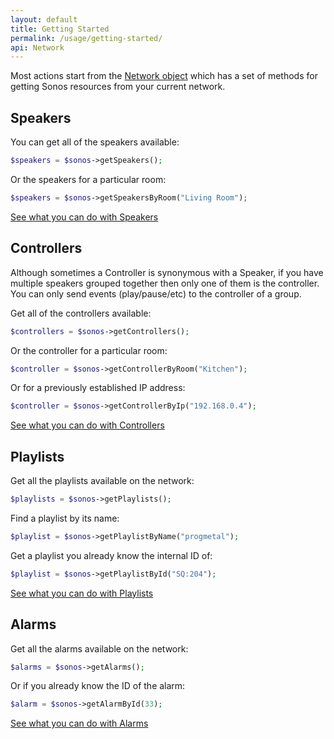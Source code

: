 ```yaml
---
layout: default
title: Getting Started
permalink: /usage/getting-started/
api: Network
---
```


Most actions start from the [Network object](../../setup/) which has a set of methods for getting Sonos resources from your current network.

## Speakers

You can get all of the speakers available:

```php
$speakers = $sonos->getSpeakers();
```

Or the speakers for a particular room:

```php
$speakers = $sonos->getSpeakersByRoom("Living Room");
```

[See what you can do with Speakers](../speakers/)


## Controllers

Although sometimes a Controller is synonymous with a Speaker, if you have multiple speakers grouped together then only one of them is the controller. You can only send events (play/pause/etc) to the controller of a group.

Get all of the controllers available:

``` php
$controllers = $sonos->getControllers();
```

Or the controller for a particular room:

```php
$controller = $sonos->getControllerByRoom("Kitchen");
```

Or for a previously established IP address:

```php
$controller = $sonos->getControllerByIp("192.168.0.4");
```

[See what you can do with Controllers](../../controllers/play-some-music)


## Playlists

Get all the playlists available on the network:

```php
$playlists = $sonos->getPlaylists();
```

Find a playlist by its name:

```php
$playlist = $sonos->getPlaylistByName("progmetal");
```

Get a playlist you already know the internal ID of:

```php
$playlist = $sonos->getPlaylistById("SQ:204");
```

[See what you can do with Playlists](../playlists/)


## Alarms

Get all the alarms available on the network:

```php
$alarms = $sonos->getAlarms();
```

Or if you already know the ID of the alarm:

```php
$alarm = $sonos->getAlarmById(33);
```

[See what you can do with Alarms](../alarms/)
